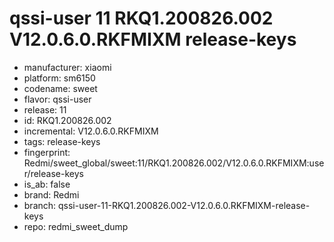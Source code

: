 # qssi-user 11 RKQ1.200826.002 V12.0.6.0.RKFMIXM release-keys
- manufacturer: xiaomi
- platform: sm6150
- codename: sweet
- flavor: qssi-user
- release: 11
- id: RKQ1.200826.002
- incremental: V12.0.6.0.RKFMIXM
- tags: release-keys
- fingerprint: Redmi/sweet_global/sweet:11/RKQ1.200826.002/V12.0.6.0.RKFMIXM:user/release-keys
- is_ab: false
- brand: Redmi
- branch: qssi-user-11-RKQ1.200826.002-V12.0.6.0.RKFMIXM-release-keys
- repo: redmi_sweet_dump
